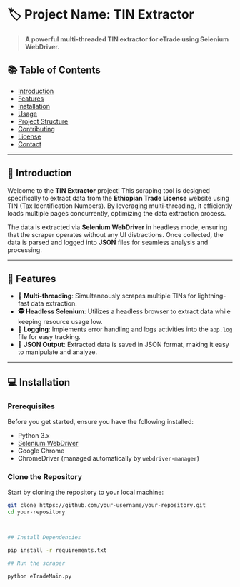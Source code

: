 # 🏷️ Project Name: TIN Extractor

> **A powerful multi-threaded TIN extractor for eTrade using Selenium WebDriver.** 

## 📚 Table of Contents

- [Introduction](#introduction)
- [Features](#features)
- [Installation](#installation)
- [Usage](#usage)
- [Project Structure](#project-structure)
- [Contributing](#contributing)
- [License](#license)
- [Contact](#contact)

---

## 🥇 Introduction

Welcome to the **TIN Extractor** project! This scraping tool is designed specifically to extract data from the **Ethiopian Trade License** website using TIN (Tax Identification Numbers). By leveraging multi-threading, it efficiently loads multiple pages concurrently, optimizing the data extraction process. 

The data is extracted via **Selenium WebDriver** in headless mode, ensuring that the scraper operates without any UI distractions. Once collected, the data is parsed and logged into **JSON** files for seamless analysis and processing.

---

## 🚀 Features

- **🔄 Multi-threading**: Simultaneously scrapes multiple TINs for lightning-fast data extraction.
- **🕵️ Headless Selenium**: Utilizes a headless browser to extract data while keeping resource usage low.
- **📜 Logging**: Implements error handling and logs activities into the `app.log` file for easy tracking.
- **📁 JSON Output**: Extracted data is saved in JSON format, making it easy to manipulate and analyze.

---

## 💻 Installation

### Prerequisites

Before you get started, ensure you have the following installed:

- Python 3.x
- [Selenium WebDriver](https://www.selenium.dev/)
- Google Chrome
- ChromeDriver (managed automatically by `webdriver-manager`)

### Clone the Repository

Start by cloning the repository to your local machine:

```bash
git clone https://github.com/your-username/your-repository.git
cd your-repository



## Install Dependencies

pip install -r requirements.txt

## Run the scraper

python eTradeMain.py





